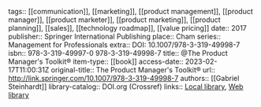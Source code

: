 tags:: [[communication]], [[marketing]], [[product management]], [[product manager]], [[product marketer]], [[product marketing]], [[product planning]], [[sales]], [[technology roadmap]], [[value pricing]]
date:: 2017
publisher:: Springer International Publishing
place:: Cham
series:: Management for Professionals
extra:: DOI: 10.1007/978-3-319-49998-7
isbn:: 978-3-319-49997-0 978-3-319-49998-7
title:: @The Product Manager's Toolkit®
item-type:: [[book]]
access-date:: 2023-02-17T11:00:31Z
original-title:: The Product Manager's Toolkit®
url:: http://link.springer.com/10.1007/978-3-319-49998-7
authors:: [[Gabriel Steinhardt]]
library-catalog:: DOI.org (Crossref)
links:: [Local library](zotero://select/library/items/WQPBHZXA), [Web library](https://www.zotero.org/users/6520516/items/WQPBHZXA)
